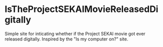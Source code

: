 # IsTheProjectSEKAIMovieReleasedDigitally
Simple site for inticating whether if the Project SEKAI movie got ever released digitally. Inspired by the "Is my computer on?" site.
